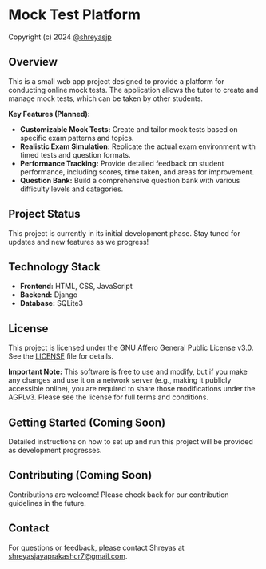 # Mock Test Platform

Copyright (c) 2024 [@shreyasjp](https://github.com/shreyasjp)

## Overview

This is a small web app project designed to provide a platform for conducting online mock tests. The application allows the tutor to create and manage mock tests, which can be taken by other students.

**Key Features (Planned):**

* **Customizable Mock Tests:** Create and tailor mock tests based on specific exam patterns and topics.
* **Realistic Exam Simulation:** Replicate the actual exam environment with timed tests and question formats.
* **Performance Tracking:** Provide detailed feedback on student performance, including scores, time taken, and areas for improvement.
* **Question Bank:** Build a comprehensive question bank with various difficulty levels and categories.

## Project Status

This project is currently in its initial development phase. Stay tuned for updates and new features as we progress!

## Technology Stack

* **Frontend:** HTML, CSS, JavaScript
* **Backend:** Django
* **Database:** SQLite3

## License

This project is licensed under the GNU Affero General Public License v3.0. See the [LICENSE](LICENSE) file for details.

**Important Note:** This software is free to use and modify, but if you make any changes and use it on a network server (e.g., making it publicly accessible online), you are required to share those modifications under the AGPLv3. Please see the license for full terms and conditions.

## Getting Started (Coming Soon)

Detailed instructions on how to set up and run this project will be provided as development progresses.

## Contributing (Coming Soon)

Contributions are welcome! Please check back for our contribution guidelines in the future.

## Contact

For questions or feedback, please contact Shreyas at shreyasjayaprakashcr7@gmail.com.
